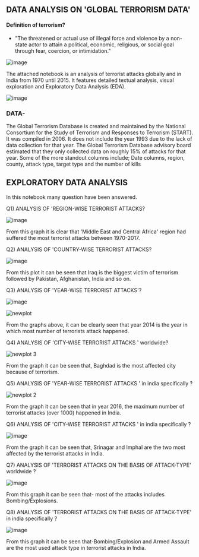 ## DATA ANALYSIS ON 'GLOBAL TERRORISM DATA'

#### Definition of terrorism?
* "The threatened or actual use of illegal force and violence by a non-state actor to attain a political, economic, religious, or social goal through fear, coercion, or intimidation." 


![image](https://user-images.githubusercontent.com/68374336/185072073-a4db694c-8387-4109-a8da-f6eee5b9dd6a.png)




The attached notebook is an analysis of terrorist attacks globally and in India from 1970 until 2015. It features detailed textual analysis, visual exploration and Exploratory Data Analysis (EDA).


![image](https://user-images.githubusercontent.com/68374336/185069971-3e5d162b-ea37-46c6-9092-ed09bec4a78d.png)


### DATA-

The Global Terrorism Database is created and maintained by the National Consortium for the Study of Terrorism and Responses to Terrorism
(START). It was compiled in 2006. It does not include the year 1993 due to the lack of data collection for that year. The Global Terrorism Database advisory board estimated that they only collected data on roughly 15% of attacks for that year. Some of the more standout columns include; Date columns, region, county, attack type, target type and the number of kills


## EXPLORATORY DATA ANALYSIS

In this notebook many question have been answered.

Q1) ANALYSIS OF 'REGION-WISE TERRORIST ATTACKS?

![image](https://user-images.githubusercontent.com/68374336/185073565-551d7159-3bc8-4b13-bfc5-804d3377cdf7.png)


From this graph it is clear that 'Middle East and Central Africa' region had suffered the most terrorist attacks between 1970-2017.


Q2) ANALYSIS OF 'COUNTRY-WISE TERRORIST ATTACKS?


![image](https://user-images.githubusercontent.com/68374336/185073747-a68fc864-a9e4-4322-9cf0-0d3dfc744caa.png)


From this plot it can be seen that Iraq is the biggest victim of terrorism followed by Pakistan, Afghanistan, India and so on.

Q3) ANALYSIS OF 'YEAR-WISE TERRORIST ATTACKS'?


![image](https://user-images.githubusercontent.com/68374336/185074416-bec5f25f-fced-4459-8519-3f6eb1c3a8f5.png)



![newplot](https://user-images.githubusercontent.com/68374336/185074708-4314fac3-0d1b-4ef2-89c9-f45f3e167edd.png)


From the graphs above, it can be clearly seen that year 2014 is the year in which most number of terrorists attack happened.


Q4) ANALYSIS OF 'CITY-WISE TERRORIST ATTACKS ' worldwide?




![newplot 3](https://user-images.githubusercontent.com/68374336/185076866-69c34cc5-77e1-4588-9fd5-8b823636f152.png)



From the graph it can be seen that, Baghdad is the most affected city because of terrorism.



Q5) ANALYSIS OF 'YEAR-WISE TERRORIST ATTACKS ' in india specifically ?


![newplot 2](https://user-images.githubusercontent.com/68374336/185075723-2a64065c-1675-4a3d-8ce7-5f3c1b1d182d.png)


From the graph it can be seen that in year 2016, the maximum number of terrorist attacks (over 1000) happened in India.



Q6) ANALYSIS OF 'CITY-WISE TERRORIST ATTACKS ' in india specifically ?




![image](https://user-images.githubusercontent.com/68374336/185076279-d34c9b1b-1b32-4443-8283-caa127e19f65.png)



From the graph it can be seen that, Srinagar and Imphal are the two most affected by the terrorist attacks in India.




Q7) ANALYSIS OF 'TERRORIST ATTACKS ON THE BASIS OF ATTACK-TYPE' worldwide ?



![image](https://user-images.githubusercontent.com/68374336/185379458-0432c447-49e4-4123-bfa5-944db2bb33cf.png)



From this graph it can be seen that- most of the attacks includes Bombing/Explosions.




Q8) ANALYSIS OF 'TERRORIST ATTACKS ON THE BASIS OF ATTACK-TYPE' in india specifically ?



![image](https://user-images.githubusercontent.com/68374336/185380950-684a4b25-4d79-45d0-9a9f-766c91a0aaf6.png)



From this graph it can be seen that-Bombing/Explosion and Armed Assault are the most used attack type in terrorist attacks in India.





































